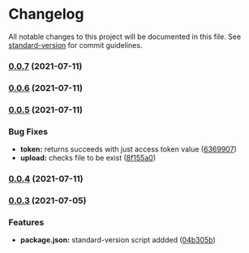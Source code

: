 # Changelog

All notable changes to this project will be documented in this file. See [standard-version](https://github.com/conventional-changelog/standard-version) for commit guidelines.

### [0.0.7](https://github.com/slavshik/fb-instant-tools/compare/v0.0.6...v0.0.7) (2021-07-11)

### [0.0.6](https://github.com/slavshik/fb-instant-tools/compare/v0.0.5...v0.0.6) (2021-07-11)

### [0.0.5](https://github.com/alex-slv4/fb-instant-tools/compare/v0.0.4...v0.0.5) (2021-07-11)


### Bug Fixes

* **token:** returns succeeds with just access token value ([6369907](https://github.com/alex-slv4/fb-instant-tools/commit/63699073f566b557413080c4876d91cde34ce999))
* **upload:** checks file to be exist ([8f155a0](https://github.com/alex-slv4/fb-instant-tools/commit/8f155a04bc667be4420b146f81f3064475fa16b3))

### [0.0.4](https://github.com/alex-slv4/fb-instant-tools/compare/v0.0.3...v0.0.4) (2021-07-11)

### [0.0.3](https://github.com/alex-slv4/fb-instant-tools/compare/v0.0.2...v0.0.3) (2021-07-05)


### Features

* **package.json:** standard-version script addded ([04b305b](https://github.com/alex-slv4/fb-instant-tools/commit/04b305be5aa90bd92d85f263da45ee83ceb3dc07))
